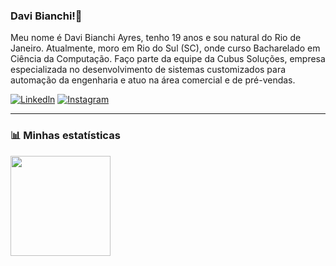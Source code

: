 ### Davi Bianchi!👋

Meu nome é Davi Bianchi Ayres, tenho 19 anos e sou natural do Rio de Janeiro. Atualmente, moro em Rio do Sul (SC), onde curso Bacharelado em Ciência da Computação. Faço parte da equipe da Cubus Soluções, empresa especializada no desenvolvimento de sistemas customizados para automação da engenharia e atuo na área comercial e de pré-vendas.


[![Linkedln](https://img.shields.io/badge/LinkedIn-0077B5?style=for-the-badge&logo=linkedin&logoColor=white)](https://www.linkedin.com/in/davi-bianchi-ayres-656783356/)
[![Instagram](https://img.shields.io/badge/Instagram-E4405F?style=for-the-badge&logo=instagram&logoColor=white
)](https://www.instagram.com/davi_bianchiayres/)

---

<h3 align=>📊 Minhas estatísticas</h3>
<p align=>
  <img 
    height="160" 
    src="https://github-readme-stats.vercel.app/api/top-langs/?username=Davibianchi01&theme=tokyonight&layout=compact&custom_title=Linguagens&langs_count=9" 
  />
</p>
